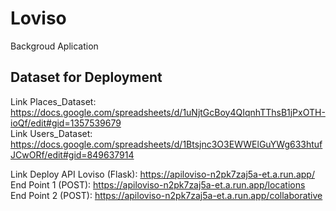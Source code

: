 # Loviso
Backgroud Aplication

## Dataset for Deployment <br>
Link Places_Dataset: https://docs.google.com/spreadsheets/d/1uNjtGcBoy4QIqnhTThsB1jPxOTH-ioQf/edit#gid=1357539679 <br>
Link Users_Dataset: https://docs.google.com/spreadsheets/d/1Btsjnc3O3EWWElGuYWg633htufJCwORf/edit#gid=849637914 <br>

Link Deploy API Loviso (Flask): https://apiloviso-n2pk7zaj5a-et.a.run.app/ <br>
End Point 1 (POST): https://apiloviso-n2pk7zaj5a-et.a.run.app/locations <br>
End Point 2 (POST): https://apiloviso-n2pk7zaj5a-et.a.run.app/collaborative <br>
